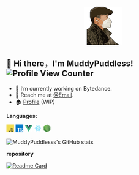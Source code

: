 <p align="center">
  <img width="100" height="100" src="https://github.com/MuddyPuddlesss/MuddyPuddlesss/blob/main/profile.png">
  <!-- <img width="100" height="100" src="https://github.com/MuddyPuddlesss/MuddyPuddlesss/blob/main/my.png"> -->
</p>

## 👋  Hi there，I'm MuddyPuddless!  ![Profile View Counter](https://komarev.com/ghpvc/?username=MuddyPuddlesss&style=for-the-badge)


- 🔭 I’m currently working on Bytedance.
- :email: Reach me at [@Email](mailto:shallow_wow@163.com).
- :house: [Profile]() (WIP)

**Languages:**  

<code><img height="20" src="https://raw.githubusercontent.com/github/explore/80688e429a7d4ef2fca1e82350fe8e3517d3494d/topics/javascript/javascript.png"></code>
<code><img height="20" src="https://raw.githubusercontent.com/github/explore/80688e429a7d4ef2fca1e82350fe8e3517d3494d/topics/typescript/typescript.png"></code>
<code><img height="20" src="https://raw.githubusercontent.com/github/explore/80688e429a7d4ef2fca1e82350fe8e3517d3494d/topics/vue/vue.png"></code>
<code><img height="20" src="https://raw.githubusercontent.com/github/explore/80688e429a7d4ef2fca1e82350fe8e3517d3494d/topics/react/react.png"></code>
<code><img height="20" src="https://raw.githubusercontent.com/github/explore/80688e429a7d4ef2fca1e82350fe8e3517d3494d/topics/nodejs/nodejs.png"></code>

<!-- ![MuddyPuddlesss's GitHub stats](https://github-readme-stats.vercel.app/api?username=MuddyPuddlesss&count_private=true&show_icons=true&bg_color=320,323031,84a59d&icon_color=b0c4b1&title_color=eec170&text_color=a2a392&include_all_commits=true) -->

![MuddyPuddlesss's GitHub stats](https://github-readme-stats.vercel.app/api?username=MuddyPuddlesss&count_private=true&show_icons=true&title_color=fff&icon_color=79ff97&text_color=9f9f9f&bg_color=151515)


**repository**

[![Readme Card](https://github-readme-stats.vercel.app/api/pin/?username=MuddyPuddlesss&repo=random-lottery&title_color=fff&icon_color=f9f9f9&text_color=9f9f9f&bg_color=151515)](https://github.com/MuddyPuddlesss/random-lottery)
<!--
**MuddyPuddlesss/MuddyPuddlesss** is a ✨ _special_ ✨ repository because its `README.md` (this file) appears on your GitHub profile.

Here are some ideas to get you started:

- 🔭 I’m currently working on ...
- 🌱 I’m currently learning ...
- 👯 I’m looking to collaborate on ...
- 🤔 I’m looking for help with ...
- 💬 Ask me about ...
- 📫 How to reach me: ...
- 😄 Pronouns: ...
- ⚡ Fun fact: ...
-->

